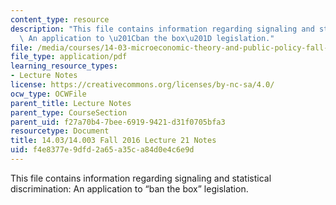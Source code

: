 ```yaml
---
content_type: resource
description: "This file contains information regarding signaling and statistical discrimination:\
  \ An application to \u201Cban the box\u201D legislation."
file: /media/courses/14-03-microeconomic-theory-and-public-policy-fall-2016/f4e8377e9dfd2a65a35ca84d0e4c6e9d_MIT14_03F16_lec21.pdf
file_type: application/pdf
learning_resource_types:
- Lecture Notes
license: https://creativecommons.org/licenses/by-nc-sa/4.0/
ocw_type: OCWFile
parent_title: Lecture Notes
parent_type: CourseSection
parent_uid: f27a70b4-7bee-6919-9421-d31f0705bfa3
resourcetype: Document
title: 14.03/14.003 Fall 2016 Lecture 21 Notes
uid: f4e8377e-9dfd-2a65-a35c-a84d0e4c6e9d
---
```

This file contains information regarding signaling and statistical discrimination: An application to “ban the box” legislation.